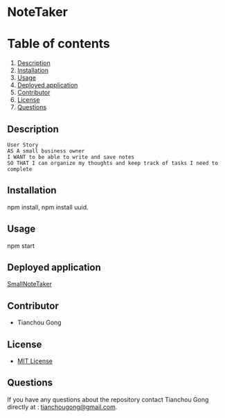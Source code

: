 # NoteTaker


# Table of contents
1. [Description](#description)
2. [Installation](#installation)
3. [Usage](#usage)
4. [Deployed application](#deployed-application)
5. [Contributor](#contributor)
6. [License](#license)
7. [Questions](#questions)

## Description
```
User Story
AS A small business owner
I WANT to be able to write and save notes
SO THAT I can organize my thoughts and keep track of tasks I need to complete

```
## Installation
npm install, npm install uuid.


## Usage

npm start

## Deployed application

[SmallNoteTaker](https://smallnotetaker.herokuapp.com/)
## Contributor

* Tianchou Gong

## License
* [MIT License](https://choosealicense.com/licenses/mit/)

## Questions
If you have any questions about the repository contact Tianchou Gong directly at : tianchougong@gmail.com.